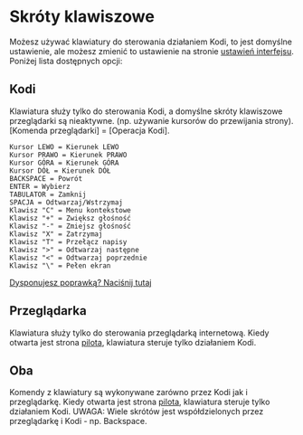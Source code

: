 # Skróty klawiszowe

Możesz używać klawiatury do sterowania działaniem Kodi, to jest domyślne ustawienie, ale możesz
zmienić to ustawienie na stronie [ustawień interfejsu](#settings/web). Poniżej lista dostępnych opcji:


## Kodi

Klawiatura służy tylko do sterowania Kodi, a domyślne skróty klawiszowe przeglądarki są nieaktywne.
(np. używanie kursorów do przewijania strony). [Komenda przeglądarki] = [Operacja Kodi].

```
Kursor LEWO = Kierunek LEWO
Kursor PRAWO = Kierunek PRAWO
Kursor GÓRA = Kierunek GÓRA
Kursor DÓŁ = Kierunek DÓŁ
BACKSPACE = Powrót
ENTER = Wybierz
TABULATOR = Zamknij
SPACJA = Odtwarzaj/Wstrzymaj
Klawisz "C" = Menu kontekstowe
Klawisz "+" = Zwiększ głośność
Klawisz "-" = Zmiejsz głośność
Klawisz "X" = Zatrzymaj
Klawisz "T" = Przełącz napisy
Klawisz ">" = Odtwarzaj następne
Klawisz "<" = Odtwarzaj poprzednie
Klawisz "\" = Pełen ekran
```

[Dysponujesz poprawką? Naciśnij tutaj](https://github.com/xbmc/chorus2/blob/master/src/js/apps/input/input_app.js.coffee)

## Przeglądarka

Klawiatura służy tylko do sterowania przeglądarką internetową.
Kiedy otwarta jest strona [pilota](#remote), klawiatura steruje tylko działaniem Kodi.

## Oba

Komendy z klawiatury są wykonywane zarówno przez Kodi jak i przeglądarkę.
Kiedy otwarta jest strona [pilota](#remote), klawiatura steruje tylko działaniem Kodi.
UWAGA: Wiele skrótów jest współdzielonych przez przeglądarkę i Kodi - np. Backspace.